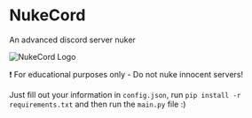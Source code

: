 # NukeCord
An advanced discord server nuker

<img src="https://i.vgy.me/8LslSF.png" alt="NukeCord Logo">

❗ For educational purposes only - Do not nuke innocent servers!

Just fill out your information in `config.json`, run `pip install -r requirements.txt` and then run the `main.py` file :)
